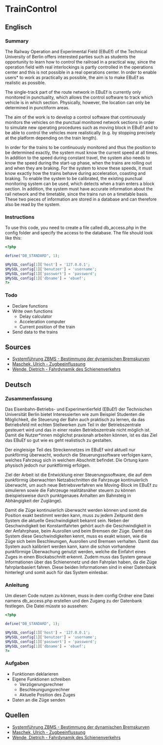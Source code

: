 # TrainControl

## Englisch

### Summary

The Railway Operation and Experimental Field (EBuEf) of the Technical University of Berlin offers interested parties such as students the opportunity to learn how to control the railroad in a practical way, since the operation field with real interlockings is partly controlled in the operations center and this is not possible in a real operations center. In order to enable users* to work as practically as possible, the aim is to make EBuEf as realistic as possible.

The single-track part of the route network in EBuEf is currently only monitored in punctuality, which allows the control software to track which vehicle is in which section. Physically, however, the location can only be determined in punctiform areas.

The aim of the work is to develop a control software that continuously monitors the vehicles on the punctual monitored network sections in order to simulate new operating procedures such as moving block in EBuEf and to be able to control the vehicles more realistically (e.g. by stopping precisely at the platform depending on the train length).

In order for the trains to be continuously monitored and thus the position to be determined exactly, the system must know the current speed at all times. In addition to the speed during constant travel, the system also needs to know the speed during the start-up phase, when the trains are rolling out and when they are braking. For the system to know these speeds, it must know exactly how the trains behave during acceleration, coasting and braking. To enable the system to be calibrated, the existing punctual monitoring system can be used, which detects when a train enters a block section. In addition, the system must have accurate information about the rail network and the timetable, since the trains run on a timetable basis. These two pieces of information are stored in a database and can therefore also be read by the system. 

### Instructions

To use this code, you need to create a file called db_access.php in the config folder and specify the access to the database. The file should look like this:

```php
<?php

define("DB_STANDARD", 1);

$MySQL_config[1]['host'] = '127.0.0.1';
$MySQL_config[1]['benutzer'] = 'username';
$MySQL_config[1]['passwort'] = 'password';
$MySQL_config[1]['dbname'] = 'ebuef';
?>
```

### Todo
* Declare functions
* Write own functions
  * Delay calculator
  * Acceleration computer
  * Current position of the train
* Send data to the trains

## Sources

* [Systemführung ZBMS - Bestimmung der dynamischen Bremskurven](https://www.google.com/url?sa=t&rct=j&q=&esrc=s&source=web&cd=&cad=rja&uact=8&ved=2ahUKEwjb6Kfj74rtAhXDx4UKHU5oDl8QFjADegQIBBAC&url=https%3A%2F%2Fwww.bav.admin.ch%2Fdam%2Fbav%2Fde%2Fdokumente%2Fthemen%2Fzugbeeinflussung%2Fzbms_dynamische_bremskurven.pdf.download.pdf%2F160707_Bestimmung_der_dynamischen_Bremskurven_V_11_d.pdf&usg=AOvVaw3ipZf7fEzocRlxqQNWxwOO)
* [Maschek, Ulrich - Zugbeeinflussung](https://link.springer.com/chapter/10.1007/978-3-8348-2654-1_7)
* [Wende, Dietrich - Fahrdynamik des Schienenverkehrs](https://www.springer.com/de/book/9783519004196)

## Deutsch

### Zusammenfassung

Das Eisenbahn-Betriebs- und Experimentierfeld (EBuEf) der Technischen Universität Berlin bietet Interessierten wie zum Beispiel Studenten die Möglichkeit, die Steuerung der Bahn auch praktisch zu lernen, da das Betriebsfeld mit echten Stellwerken zum Teil in der Betriebszentrale gesteuert wird und das in einer realen Betriebszentrale nicht möglich ist. Damit die Nutzer*innen möglichst praxisnah arbeiten können, ist es das Ziel das EBuEf so gut wie es geht realistisch zu gestalten.

Der eingleisige Teil des Streckennetzes im EBuEf wird aktuell nur punkförmig überwacht, wodurch die Steuerungssoftware verfolgen kann, welches Fahrzeug sich in welchem Abschnitt befindet. Die Ortung kann physisch jedoch nur punktförmig erfolgen.

Ziel der Arbeit ist die Entwicklung einer Steuerungssoftware, die auf dem punkförmig überwachten Netzabschnitten die Fahrzeuge kontinuierlich überwacht, um auch neue Betriebsverfahren wie Moving-Block im EBuEf zu simulieren sowie die Fahrzeuge realitätsnäher steuern zu können (beispielsweise durch punktgenaues Anhalten am Bahnsteig in Abhängigkeit der Zuglänge).

Damit die Züge kontinuierlich überwacht werden können und somit die Position exakt bestimmt werden kann, muss zu jedem Zeitpunkt dem System die aktuelle Geschwindigkeit bekannt sein. Neben der Geschwindigkeit bei Konstantfahrten gehört auch die Geschwindigkeit in der Anfahrphase, beim Ausrollen und beim Bremsen der Züge. Damit das System diese Geschwindigkeiten kennt, muss es exakt wissen, wie die Züge sich beim Beschleunigen, Ausrollen und Bremsen verhalten. Damit das System auch kalibriert werden kann, kann die schon vorhandene punkförmige Überwachung genutzt werden, welche die Einfahrt eines Zuges in einen Blockabschnitt erkennt. Zudem muss das System genaue Informationen über das Schienennetz und den Fahrplan haben, da die Züge fahrplanbasiert fahren. Diese beiden Informationen sind in einer Datenbank hinterlegt und somit auch für das System einlesbar. 

### Anleitung

Um diesen Code nutzen zu können, muss in dem config Ordner eine Datei namens db_access.php erstellen und den Zugang zu der Datenbank festlegen. Die Datei müsste so aussehen:

```php
<?php

define("DB_STANDARD", 1);

$MySQL_config[1]['host'] = '127.0.0.1';
$MySQL_config[1]['benutzer'] = 'username';
$MySQL_config[1]['passwort'] = 'password';
$MySQL_config[1]['dbname'] = 'ebuef';
?>
```

### Aufgaben
* Funktionen deklarieren
* Eigene Funktionen schreiben
  * Verzögerungsrechner
  * Beschleunigungsrechner
  * Aktuelle Position des Zuges
* Daten an die Züge senden

## Quellen

* [Systemführung ZBMS - Bestimmung der dynamischen Bremskurven](https://www.google.com/url?sa=t&rct=j&q=&esrc=s&source=web&cd=&cad=rja&uact=8&ved=2ahUKEwjb6Kfj74rtAhXDx4UKHU5oDl8QFjADegQIBBAC&url=https%3A%2F%2Fwww.bav.admin.ch%2Fdam%2Fbav%2Fde%2Fdokumente%2Fthemen%2Fzugbeeinflussung%2Fzbms_dynamische_bremskurven.pdf.download.pdf%2F160707_Bestimmung_der_dynamischen_Bremskurven_V_11_d.pdf&usg=AOvVaw3ipZf7fEzocRlxqQNWxwOO)
* [Maschek, Ulrich - Zugbeeinflussung](https://link.springer.com/chapter/10.1007/978-3-8348-2654-1_7)
* [Wende, Dietrich - Fahrdynamik des Schienenverkehrs](https://www.springer.com/de/book/9783519004196)
